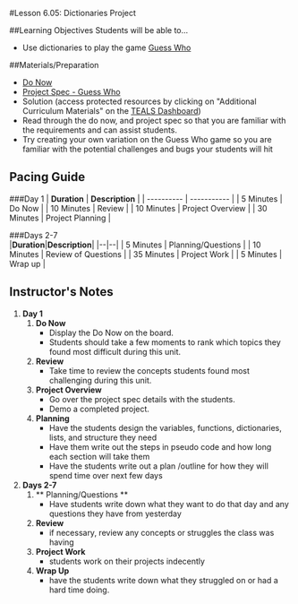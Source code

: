 #Lesson 6.05: Dictionaries Project

##Learning Objectives
Students will be able to...

* Use dictionaries to play the game [Guess Who]

##Materials/Preparation
* [Do Now]
* [Project Spec - Guess Who]
* Solution (access protected resources by clicking on "Additional Curriculum Materials" on the [TEALS Dashboard])
*  Read through the do now, and project spec so that you are familiar with the requirements and can assist students.
* Try creating your own variation on the Guess Who game so you are familiar with the potential challenges and bugs your students will hit

## Pacing Guide
###Day 1
| **Duration**   | **Description** |
| ---------- | ----------- |
| 5 Minutes  | Do Now      |
| 10 Minutes | Review      |
| 10 Minutes | Project Overview        |
| 30 Minutes | Project Planning     |

###Days 2-7              
|**Duration**|**Description**|
|--|--|
| 5 Minutes  | Planning/Questions      |
| 10 Minutes | Review of Questions      |
| 35 Minutes | Project Work        |
| 5 Minutes | Wrap up     |
## Instructor's Notes
1. **Day 1** 
	1. **Do Now**
	    * Display the Do Now on the board. 
	    * Students should take a few moments to rank which topics they found most difficult during this unit.
	2. **Review**
		* Take time to review the concepts students found most challenging during this unit. 
	3. **Project Overview**	
		* Go over the project spec details with the students.
		* Demo a completed project.
	4. **Planning**
		* Have the students design the variables, functions, dictionaries, lists, and structure they need
		* Have them write out the steps in pseudo code and how long each section will take them
		* Have the students write out a plan /outline for how they will spend time over next few days
2. **Days 2-7**
	1. ** Planning/Questions **
		* Have students write down what they want to do that day and any questions they have from yesterday
	2. **Review** 
		* if necessary, review any concepts or struggles the class was having
	3. **Project Work** 
		* students work on their projects indecently
	4. **Wrap Up**
		* have the students write down what they struggled on or had a hard time doing. 



[Do Now]: do_now.md
[Project Spec - Guess Who]: project.md
[TEALS Dashboard]:www.tealsk12.org/dashboard
[Guess Who]:https://en.wikipedia.org/wiki/Guess_Who%3F
